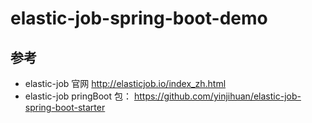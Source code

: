 # elastic-job-spring-boot-demo
## 参考
- elastic-job 官网 http://elasticjob.io/index_zh.html
- elastic-job pringBoot 包： https://github.com/yinjihuan/elastic-job-spring-boot-starter
